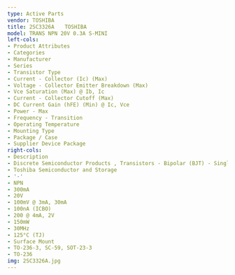```yaml
---
type: Active Parts
vendor: TOSHIBA
title: 2SC3326A　　TOSHIBA
model: TRANS NPN 20V 0.3A S-MINI
left-cols:
- Product Attributes
- Categories
- Manufacturer
- Series
- Transistor Type
- Current - Collector (Ic) (Max)
- Voltage - Collector Emitter Breakdown (Max)
- Vce Saturation (Max) @ Ib, Ic
- Current - Collector Cutoff (Max)
- DC Current Gain (hFE) (Min) @ Ic, Vce
- Power - Max
- Frequency - Transition
- Operating Temperature
- Mounting Type
- Package / Case
- Supplier Device Package
right-cols:
- Description
- Discrete Semiconductor Products , Transistors - Bipolar (BJT) - Single
- Toshiba Semiconductor and Storage
- '-'
- NPN
- 300mA
- 20V
- 100mV @ 3mA, 30mA
- 100nA (ICBO)
- 200 @ 4mA, 2V
- 150mW
- 30MHz
- 125°C (TJ)
- Surface Mount
- TO-236-3, SC-59, SOT-23-3
- TO-236
img: 2SC3326A.jpg
---
```

